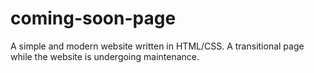 # coming-soon-page
A simple and modern website written in HTML/CSS. A transitional page while the website is undergoing maintenance.
